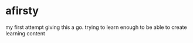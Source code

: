 # afirsty
my first attempt
giving this a go.  trying to learn enough to be able to create learning content
